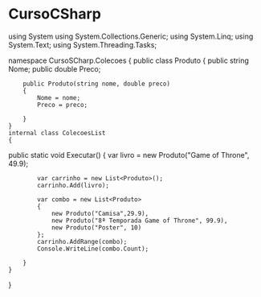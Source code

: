 # CursoCSharp
using System
using System.Collections.Generic;
using System.Linq;
using System.Text;
using System.Threading.Tasks;

namespace CursoSCharp.Colecoes 
{
    public class Produto 
    {
        public string Nome;
        public double Preco;

        public Produto(string nome, double preco) 
        {
            Nome = nome;
            Preco = preco;

        }
    }
    internal class ColecoesList 
    {
public static void Executar() 
        {
            var livro = new Produto("Game of Throne", 49.9);

            var carrinho = new List<Produto>();
            carrinho.Add(livro);

            var combo = new List<Produto> 
            {
                new Produto("Camisa",29.9),
                new Produto("8ª Temporada Game of Throne", 99.9),
                new Produto("Poster", 10)
            };
            carrinho.AddRange(combo);
            Console.WriteLine(combo.Count);
            
        }
    }
}

